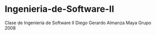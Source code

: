 # Ingenieria-de-Software-II
Clase de Ingeniería de Software II 
Diego Gerardo Almanza Maya 
Grupo 2008
